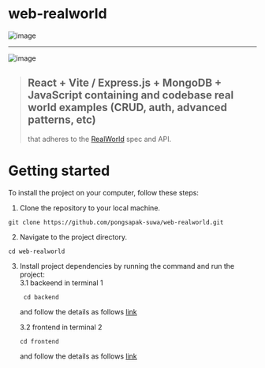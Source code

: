 # web-realworld
![image](https://github.com/pongsapak-suwa/web-realworld/assets/94011063/4f3bfd87-bc4a-48b4-a6b2-48e9d1a6c4fd)

---

![image](https://github.com/pongsapak-suwa/web-realworld/assets/94011063/cfd598ef-89e4-4ffc-9b38-3278a355c65b)

> ## React + Vite / Express.js + MongoDB + JavaScript containing and codebase real world examples (CRUD, auth, advanced patterns, etc)
>  that adheres to the [RealWorld](https://github.com/gothinkster/realworld) spec and API.

# Getting started <br />
To install the project on your computer, follow these steps:

1. Clone the repository to your local machine.
  ```console
 git clone https://github.com/pongsapak-suwa/web-realworld.git
  ```
2. Navigate to the project directory.
```console
cd web-realworld
```

3. Install project dependencies by running the command and run the project: <br />
   3.1 backeend in terminal 1
   ```console
    cd backend
   ```
   and follow the details as follows [link](https://github.com/pongsapak-suwa/web-realworld/blob/main/backend/README.md)
   
   3.2 frontend in terminal 2
   
    ```console
    cd frontend
    ```
    and follow the details as follows [link](https://github.com/pongsapak-suwa/web-realworld/blob/main/frontend/README.md)

